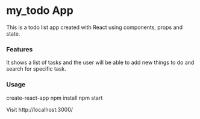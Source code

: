 # my_todo App


This is a todo list app created with React using components, props and state.

### Features

It shows a list of tasks and the user will be able to add new things to do and search for specific task.

### Usage

create-react-app
npm install
npm start


Visit http://localhost:3000/